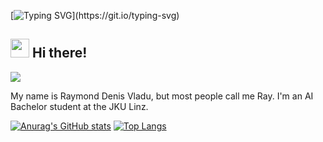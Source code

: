 [![Typing SVG](https://readme-typing-svg.herokuapp.com?font=Courier+new&color=%23808080&size=40&width=800&duration=6969&lines=Welcome+to+my+profile!)](https://git.io/typing-svg)
## <img src="https://raw.githubusercontent.com/iampavangandhi/iampavangandhi/master/gifs/Hi.gif" width="30px"> Hi there!

![](https://komarev.com/ghpvc/?username=vladudenis&color=blueviolet)

My name is Raymond Denis Vladu, but most people call me Ray. I'm an AI Bachelor student at the JKU Linz.

[![Anurag's GitHub stats](https://github-readme-stats.vercel.app/api?username=vladudenis&show_icons=true&theme=radical)](https://github.com/anuraghazra/github-readme-stats) [![Top Langs](https://github-readme-stats.vercel.app/api/top-langs/?username=vladudenis&layout=compact)](https://github.com/anuraghazra/github-readme-stats)

<!--
### Using ⚙️
<div>
  
</div>

### Learning 🧠
<div>
  
</div>
-->

<!--
**vladudenis/vladudenis** is a ✨ _special_ ✨ repository because its `README.md` (this file) appears on your GitHub profile.

Here are some ideas to get you started:

- 🔭 I’m currently working on ...
- 🌱 I’m currently learning ...
- 👯 I’m looking to collaborate on ...
- 🤔 I’m looking for help with ...
- 💬 Ask me about ...
- 📫 How to reach me: ...
- 😄 Pronouns: ...
- ⚡ Fun fact: ...
-->
